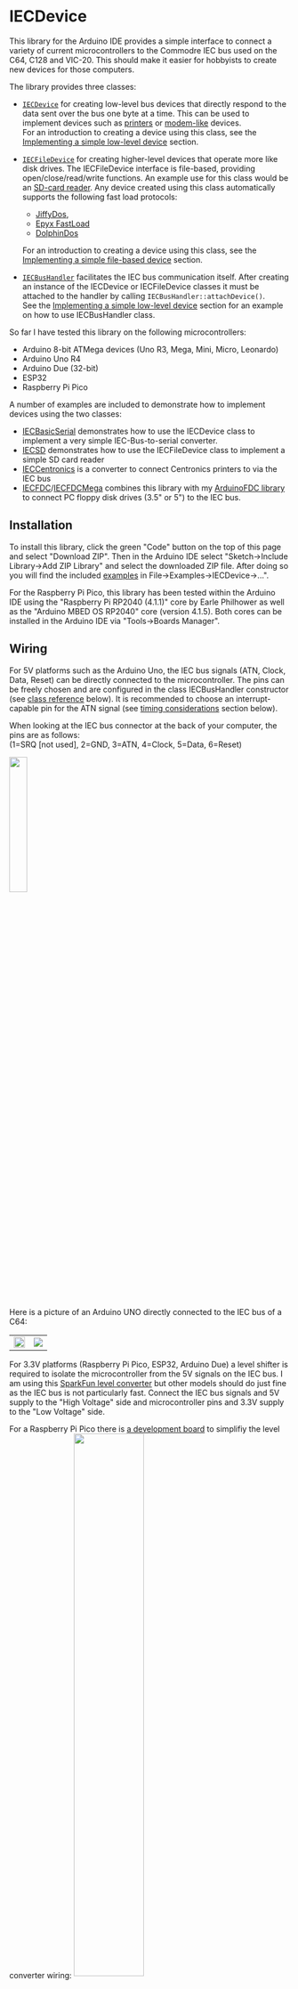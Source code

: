 # IECDevice

This library for the Arduino IDE provides a simple interface to connect a variety of current 
microcontrollers to the Commodre IEC bus used on the C64, C128 and VIC-20. This should
make it easier for hobbyists to create new devices for those computers.

The library provides three classes:
  - [```IECDevice```](#iecdevice-class-reference) for creating low-level bus devices that directly respond to the data 
    sent over the bus one byte at a time. This can be used to implement devices such as
    [printers](examples/IECCentronics) or [modem-like](examples/IECBasicSerial) devices.<br>
    For an introduction to creating a device using this class, see the
    [Implementing a simple low-level device](#implementing-a-simple-low-level-device) section.
  - [```IECFileDevice```](#iecfiledevice-class-reference) for creating higher-level devices that operate more like disk
    drives. The IECFileDevice interface is file-based, providing open/close/read/write functions.
    An example use for this class would be an [SD-card reader](examples/IECSD).
    Any device created using this class automatically supports the following fast load protocols:
    - [JiffyDos](#jiffydos-support),
    - [Epyx FastLoad](#epyx-fastload-support)
    - [DolphinDos](#dolphindos-support)
      
    For an introduction to creating a device using this class, see the
    [Implementing a simple file-based device](#implementing-a-simple-file-based-device) section.
  - [```IECBusHandler```](#iecbushandler-class-reference) facilitates the IEC bus communication itself. After creating an instance of the
    IECDevice or IECFileDevice classes it must be attached to the handler by calling ```IECBusHandler::attachDevice()```.<br>
    See the [Implementing a simple low-level device](#implementing-a-simple-low-level-device) 
    section for an example on how to use IECBusHandler class.

So far I have tested this library on the following microcontrollers:
  -  Arduino 8-bit ATMega devices (Uno R3, Mega, Mini, Micro, Leonardo)
  -  Arduino Uno R4
  -  Arduino Due (32-bit)
  -  ESP32
  -  Raspberry Pi Pico

A number of examples are included to demonstrate how to implement devices using the two classes:
  - [IECBasicSerial](examples/IECBasicSerial) demonstrates how to use the IECDevice class to implement a very simple IEC-Bus-to-serial converter.
  - [IECSD](examples/IECSD) demonstrates how to use the IECFileDevice class to implement a simple SD card reader
  - [IECCentronics](examples/IECCentronics) is a converter to connect Centronics printers to via the IEC bus
  - [IECFDC](examples/IECFDC)/[IECFDCMega](examples/IECFDCMega) combines this library with my [ArduinoFDC library](https://github.com/dhansel/ArduinoFDC) to connect PC floppy disk drives (3.5" or 5") to the IEC bus.

## Installation

To install this library, click the green "Code" button on the top of this page and select "Download ZIP".
Then in the Arduino IDE select "Sketch->Include Library->Add ZIP Library" and select the downloaded ZIP file.
After doing so you will find the included [examples](examples) in File->Examples->IECDevice->...".

For the Raspberry Pi Pico, this library has been tested within the Arduino IDE using the "Raspberry Pi RP2040 (4.1.1)"
core by Earle Philhower as well as the "Arduino MBED OS RP2040" core (version 4.1.5).
Both cores can be installed in the Arduino IDE via "Tools->Boards Manager".

## Wiring

For 5V platforms such as the Arduino Uno, the IEC bus signals (ATN, Clock, Data, Reset) can be directly 
connected to the microcontroller. The pins can be freely chosen and are configured in the class 
IECBusHandler constructor (see [class reference](#iecbushandler-class-reference) below). 
It is recommended to choose an interrupt-capable pin for the ATN 
signal (see [timing considerations](#timing-considerations) section below). 

When looking at the IEC bus connector at the back of your computer, the pins are as follows:<br>
(1=SRQ [not used], 2=GND, 3=ATN, 4=Clock, 5=Data, 6=Reset)

<img src="IECBusPins.jpg" width="25%" align="center">

Here is a picture of an Arduino UNO directly connected to the IEC bus of a C64:

<table>
<tr><td><img src="hardware/pictures/UnoBasicSerial2.jpg" width="100%"></td><td><img src="hardware/pictures/SerialCable.jpg"></td></tr>
</table>
  
For 3.3V platforms (Raspberry Pi Pico, ESP32, Arduino Due) a level shifter is required to isolate the
microcontroller from the 5V signals on the IEC bus. I am using this [SparkFun level converter](https://www.sparkfun.com/products/12009) 
but other models should do just fine as the IEC bus is not particularly fast. Connect the IEC bus signals
and 5V supply to the "High Voltage" side and microcontroller pins and 3.3V supply to the "Low Voltage" side.

For a Raspberry Pi Pico there is [a development board](hardware/README.md#raspberry-pi-pico-development-board)
to simplifiy the level converter wiring:
<img src="hardware/pictures/PiPicoSD.jpg" width="50%" align="center">

## Implementing a simple low-level device

Implementing a basic device using the IECDevice class requires three steps:
  1. Derive a new class from the IECDevice class and implement the device's behavior in the new class
  2. Create an instance of the IECBusHandler class and attach your device by calling attachDevice()
  3. Call the IECBusHandler::begin() and IECBusHandler::task() functions within your main sketch functions.

This section describes those steps based on the [IECBasicSerial](examples/IECBasicSerial/) 
example, a simple device that connects a serial (RS232) port to the IEC bus.

First we define a new class, derived from the IECDevice class. 

```
#include <IECDevice.h>
#include <IECBusHandler.h>

class IECBasicSerial : public IECDevice
{
 public:
  IECBasicSerial();

  virtual int8_t canRead();
  virtual byte   read();

  virtual int8_t canWrite();
  virtual void   write(byte data, bool eoi);
};
```

We implement the device functions by overriding the canRead/read/canWrite/write functions.
See the [IECDevice Class Reference](#iecdevice-class-reference) section below for a detailed description of these functions:

```
IECBasicSerial::IECBasicSerial() : IECDevice(6)
{}
```
The class constructor must call the IECDevice() constructor which defines the device's
address on the IEC bus (6).

```
int8_t IECBasicSerial::canRead() {
  byte n = Serial.available();
  return n>1 ? 2 : n;
}
```
The canRead() function is called whenever data is requested from the device. For this device
we return 0 if we have nothing to send. This will cause a timeout error condition on the bus
(there is no provision in the IEC bus protocol for the computer to ask a device whether it
has data to send at all). On the computer side this will set bit 1 of the status word (i.e.
the ST variable in BASIC). If we returned -1 then canRead() would be called repeatedly, 
blocking the bus until we have something to send. That would prevent us from receiving incoming 
data on the bus.

```
byte IECBasicSerial::read() { 
  return Serial.read();
}
```
The read() function will **only** be called if the previous call to canRead() returned a value greater than 0.
Since canRead() returned non-zero we know that serial data is availabe so we can just return the
result of Serial.read()

```
int8_t IECBasicSerial::canWrite() {
  return Serial.availableForWrite()>0 ? 1 : -1;
}
```
The canWrite() function will be called whenever the computer wants to send data to the device.
We return -1 if the serial port can not accept data (the serial transmit buffer is full).
This will cause canWrite() to be called again until we are ready and return 1. 
Alternatively we could just wait within this function until we are ready.

```
void IECBasicSerial::write(byte data, bool eoi) { 
  Serial.write(data);
}
```
The write() function will **only** be called if the previous call to canWrite() returned 1. 
So at this point we know already that the serial port can accept data and just pass it on.

To implement our device class in a sketch we must instantiate the class and call the "begin()" and "task()"
functions:

```
IECBasicSerial iecSerial;
IECBusHandler iecBus(3, 4, 5);

void setup()
{
  Serial.begin(115200);
  iecBus.attachDevice(&iecSerial);
  iecBus.begin(6);
}

void loop()
{
  iecBus.task();
}
```

The IECBusHandler constructor defines the microcontroller pins (ATN=3, Clock=4, Data=5)
to which the IEC bus signals are connected.

We call the iecBus.attachDevice() function to attach our device to
the handler and then call the iecBus.begin() function to initialize the bus.
The iecBus.task() function must be called periodically as it 
handles the bus communication and calls our canRead/read/canWrite/write
functions when necessary.  See the [IECDevice Class Reference](#iecdevice-class-reference) 
section for a detailed description of these functions.

To interact with this device in BASIC, use the following program:
```
10 OPEN 1,4
20 GET#1,A$:IF (ST AND 2)=0 THEN PRINT A$;
30 GET A$:IF A$<>"" THEN PRINT#1, A$;
40 GOTO 20
```
Any characters typed on the computer's keyboard will be sent out on the microcontroller's serial
connection (at 115200 baud) and incoming serial data will be shown on the computer's screen.

## Implementing a simple file-based device

Implementing a file-based device using the IECFileDevice class requires three steps:
  1. Derive a new class from the IECFileDevice class and implement the device's behavior in the new class
  2. Create an instance of the IECBusHandler class and attach your device by calling attachDevice()
  3. Call the IECBusHandler::begin() and IECBusHandler::task() functions within your main sketch functions.

This section describes those steps based on the [IECBasicSD](examples/IECBasicSD/) 
example, a very simple device to read/write SD cards.
Note that this device will be limited in its functionality, it allows loading and saving programs
on the SD card but no other functionality (directory listing, status channel, deleting files etc..).
The purpose of this section is to demonstrate basic bus communication for file-based devices using the
IECFileDevice class. A more feature-complete implementation of a SD card reader is provided in
the [IECSD example](examples/IECSD). 

Note that any device derived from the IECFileDevice class automatically supports the [JiffyDos](#jiffydos-support),
[Epyx FastLoad](#epyx-fastload-support) and [DolphinDos](#dolphindos-support) protocol.

First, a new class is defined and derived from the IECFileDevice class. 

```
#include <IECFileDevice.h>
#include <IECBusHandler.h>
#include <SdFat.h>

class IECBasicSD : public IECFileDevice
{
 public: 
  IECBasicSD();

 protected:
  virtual void begin();
  virtual void open(byte channel, const char *name);
  virtual byte read(byte channel, byte *buffer, byte bufferSize);
  virtual byte write(byte channel, byte *buffer, byte n);
  virtual void close(byte channel);

 private:
  SdFat  m_sd;
  SdFile m_file;
};
```

We implement the device functions by overriding the open/read/write/close functions.
See the [IECFileDevice Class Reference](#iecfiledevice-class-reference) section below for a detailed description of these functions:

```
IECBasicSD::IECBasicSD() : IECFileDevice(9)
{}
```

The class constructor must call the IECDevice() constructor which defines the device's
address on the IEC bus (9).

```
void IECBasicSD::begin()
{
  m_sd.begin(10);
  IECFileDevice::begin();
}
```

The begin() function will be called by IECBusHandler. We use it to initialize the SD card 
interface, using pin 10 for CS. Note that we must also call the IECFileDevice::begin() 
function to properly initialize the device.

```
void IECBasicSD::open(byte channel, const char *name)
{
  m_file.open(name, channel==0 ? O_RDONLY : (O_WRONLY | O_CREAT));
}
```

The "open()" function is called whenever the bus controller (computer) issues an OPEN command.
Note that this function does not return a value to signify success or failure to open the
file. The IEC bus protocol does not provide a method to transmit this information directly.
For more information on this see the description of the open() function in 
[IECFileDevice Class Reference](#iecfiledevice-class-reference) section below.

```
byte IECBasicSD::read(byte channel, byte *buffer, byte bufferSize)
{
  return m_file.isOpen() ? m_file.read(buffer, bufferSize) : 0;
}
```

This function must fill the given buffer with up to bufferSize bytes of data from
the file that was previously opened for the given channel number. It must return the number of bytes 
written to the buffer. Returning 0 signals that no more data is left to read. 
Returning 0 on the first call after "open()" signals that there was an
error opening the file.

```
byte IECBasicSD::write(byte channel, byte *buffer, byte n)
{
  return m_file.isOpen() ? m_file.write(buffer, n) : 0;
}
```

This function must write *n* data bytes from the buffer to the file that was previously opened 
for the given channel number and return the number of bytes written. Returning a number less 
than n signals an error condition.

```
void IECBasicSD::close(byte channel)
{
  m_file.close(); 
}
```

This function is called when the bus controller (computer) sends a CLOSE command.
It should close the data file previously opened for the given channel. 

To implement our device class in a sketch we must instantiate the class and call the "begin()" and "task()"
functions:

```
IECBasicSD iecSD;
IECBusHandler iecBus(3, 4, 5, 6);

void setup()
{
  iecBus.attachDevice(&iecSD);
  iecBus.begin();
}

void loop()
{
  iecBus.task();
}
```

The IECBusHandler constructor defines the microcontroller pins (ATN=3, Clock=4, Data=5, Reset=6) 
to which the IEC bus signals are connected.

We call the iecBus.attachDevice() function to attach our device to
the handler and then call the iecBus.begin() function to start the bus.
The iecBus.task() function must be called periodically as it 
handles the bus communication and calls our canRead/read/canWrite/write
functions when necessary.  See the [IECFileDevice Class Reference](#iecfiledevice-class-reference) 
section for a detailed description of these functions.

## IECBusHandler class reference

The IECBusHandler class facilitates the bus communication and will call the read/write functions
in its attached device(s) when necessary.

- ```IECBusHandler(byte pinATN, byte pinCLK, byte pinDATA, byte pinRESET = 0xFF, byte pinCTRL = 0xFF)```  
  The IECBusHandler constructor defines the pins to which the IEC bus signals are connected. The pinRESET parameter is optional,
  if not given, the device will simply not respond to a bus reset. The pinCTRL parameter (also optional) is helpful
  for applications where the microcontroller may not be able to respond quickly enough to ATN requests 
  (see [Timing considerations](#timing-considerations) section below).

- ```bool attachDevice(IECDevice *dev)```  
  Attaches a new device to the bus handler. The maximum number of devices that can be attached is 
  defined in the ```IECConfig.h``` file (defaults to 4). If the IECBusHandler::begin() function has
  already been called (i.e. the bus is already active) then attachDevice() will also call the 
  device's begin() function.

- ```bool detachDevice(IECDevice *dev)```  
  Detaches a device from the bus handler. The bus handler will no longer respond to this device
  number on the bus and will no longer call the corresponding read/write functions in the device.
  Note that this does **not** delete the IECDevice object. 

- ```void begin()```  
  This function must be called once at startup, before the first call to "task". It will in turn
  call the begin() function of all devices that have been attached to the bus handler at this point.

- ```void task()```
  This function must be called periodically to handle the IEC bus communication.
  If the ATN signal is NOT connected to an interrupt-capable pin on your microcontroller
  then task() must be called at least once every millisecond. Otherwise you may get "Device not present"
  errors when trying to communicate with your device. If ATN is on an interrupt-capable
  pin less frequent calls are ok but bus communication will be slower if called less frequently.

- ```void setDolphinDosPins(...)```
  This function can be called **before** attaching any devices to specify the pins to be used
  for the DolphinDos parallel cable. If not called, the default pins will be used. See the 
  [DolphinDos support](#dolphindos-support) section below for more information.


## IECDevice class reference

The IECDevice class has the following functions that may/must be called from your code:

- ```IECDevice(byte devnum)```  
  Constructor for the IECDevice class, devnum is the IEC bus device number that the device should 
  respond to. Valid device numbers on the IEC bus range from 4 to 30.

- ```void setDeviceNumber(byte devnum)```
  Changes the device's device number on the IEC bus. Valid device numbers on the IEC bus
  range from 4 to 30. This function can be called at any time, the device will respond to
  the new device number immediately at the next bus transmission.

- ```void enableJiffyDosSupport(bool enable)```  
  This function must be called **if** your device should support the JiffyDos protocol.
  In most cases devices with JiffyDos support should be derived from the IECFileDevice class
  which handles JiffyDos support internally and you do not have to call enableJiffyDosSupport().
  For more information see the [JiffyDos support](jiffydos-support) section below.
  You can also use this function to disable JiffyDos support after it has been enabled.

- ```void enableEpyxFastLoadSupport(bool enable)```  
  This function must be called **if** your device should support the Epyx FastLoad protocol.
  In most cases devices with Epyx FastLoad support should be derived from the IECFileDevice class
  which handles Epyx FastLoad support internally and you do not have to call enableEpyxFastLoadSupport().
  For more information see the [Epyx FastLoad support](epyx-fastload-support) section below.
  You can also use this function to disable Epyx FastLoad support after it has been enabled.

- ```void enableDolphinDosSupport(bool enable)```  
  This function must be called **if** your device should support the DolphinDos parallel protocol.
  In most cases devices with DolphinDos support should be derived from the IECFileDevice class
  which handles DolphinDos support internally and you do not have to call enableDolphinDosSupport().
  For more information see the [DolphinDos support](#dolphindos-support) section below.
  You can also use this function to disable DolphinDos support after it has been enabled.

The following functions can be overloaded in the derived device class to implement the device functions.
None of these function are *required*. For example, if your device only receives data then only the
canWrite() and write() functions need to be overloaded.

- ```void begin()```  
  This function will automatically be called by IECBusHandler::begin(), if the IECDevice is
  already attached to the IECBusHandler at that point. Otherwise it will be called when the
  device gets attached by the IECBusHandler::attachDevice() call.
  If you overload this function, make sure to call IECDevice::begin() from within your overloaded function.
- ```void task()```
  This function will automatically be called on every execution of IECBusHandler::task(), once for all attached devices. 
  It can be used to handle device-specific periodic tasks. 
  If you overload this function, make sure to call IECDevice::task() from within your overloaded function.
- ```int8_t canRead()```  
  This function will be called whenever the device is asked to send data
  to the bus controller (i.e. the computer). It should return one of four values: -1, 0, 1 or 2.  
  Returning -1 signals that we do not know yet whether there is more data to send.
  The canRead() function will be called again later and until then the bus will remain blocked.
  Alternatively, the canRead() function may wait on its own until an answer is known.  
  Returning 0 signals that there is no data to read.  
  Returning 1 signals that there is **exactly** one byte of data left to read.  
  Returning 2 signals that there are two or more bytes of data left to read.
- ```byte read()```  
  This function is called **only** if the previous call to canRead() returned a value greater than 0.
  read() must return the next data byte.
- ```int8_t canWrite()```  
  This function will be called whenever the bus controller (computer) sends data
  to your device. It should return one of three values: -1, 0 or 1.   
  Returning -1 signals that we do not know yet whether we can accept more data.
  The canWrite() function will be called again later and until then the bus will remain blocked.
  Alternatively, the canWrite() function may wait on its own until an answer is known.  
  Returning 0 signals that we are not able to accept more data.  
  Returning 1 signals that we can accept data.  
  canWrite() should **only** return 1 if the device is ready to receive and process the data immediately.
- ```void write(byte data, bool eoi)``` 
  This function is called **only** if the previous call to canWrite() returned 1. The data argument
  is the data byte received on the bus. Note that the write() function must process the data and return 
  immediately (within 1 millisecond), otherwise bus timing errors may occur. 
  The eoi argument will be "true" if the host indicated that this is the last byte of a trasmission.
- ```void listen(byte secondary)```  
  Called when the bus controller (computer) issues a LISTEN command, i.e. is about to send data to the device.
  This function must return immediately (within 1 millisecond), otherwise bus timing errors may occur. 
- ```void unlisten()```  
  Called when the bus controller (computer) issues an UNLISTEN command, i.e. is done sending data.
- ```void talk(byte secondary) ```  
  Called when the bus controller (computer) issues a TALK command, i.e. is requesting data from the device.
  This function must return immediately (within 1 millisecond), otherwise bus timing errors may occur. 
- ```void untalk()```  
  Called when the bus controller (computer) issues an UNTALK command, i.e. is done receiving data from the device.
- ```void reset()```  
  Called when a high->low edge is detected on the the IEC bus RESET signal line (only if pinRESET was given in the constructor).
  If you overload this function, make sure to call IECDevice::reset() from within your overloaded function.


The following functions should be overloaded if the JiffyDos protocol should be supported.
In most cases devices with JiffyDos support should be derived from the IECFileDevice class
which handles JiffyDos support internally and you do not have to implement these functions.
For more information see the [JiffyDos support](jiffydos-support) section below.

- ```byte peek()```  
  Called when the device is sending data using JiffyDos byte-by-byte protocol.  
  peek() will only be called if the last call to canRead() returned >0.  
  peek() should return the next character that will be read with read().  
  peek() is allowed to take an indefinite amount of time.  
- ```byte read(byte *buffer, byte bufferSize)```  
  This function is called when the device is sending data using the JiffyDos block transfer (LOAD protocol).
  read() should fill the buffer with as much data as possible (up to bufferSize).
  read() must return the number of bytes put into the buffer
  If read() is **not** overloaded, JiffyDos load performance will be several times slower than otherwise.
  read() is allowed to take an indefinite amount of time.  

The following function should be overloaded if the Epyx FastLoad protocol should be supported.
In most cases devices with Epyx FastLoad support should be derived from the IECFileDevice class
which handles Epyx FastLoad support internally and you do not have to implement these functions.
For more information see the [Epyx FastLoad support](epyx-fastload-support) section below.

- ```byte read(byte *buffer, byte bufferSize)```  
  This function is called when the device is sending data using the Epyx FastLoad block transfer (LOAD protocol).
  read() should fill the buffer with as much data as possible (up to bufferSize).
  read() must return the number of bytes put into the buffer
  If read() is **not** overloaded, Epyx FastLoad load performance will be several times slower than otherwise.
  read() is allowed to take an indefinite amount of time.  


The following functions should be overloaded if the DolphinDos parallel protocol should be supported.
In most cases devices with DolphinDos support should be derived from the IECFileDevice class
which handles DolphinDos support internally and you do not have to implement these functions.
For more information see the [DolphinDos support](#dolphindos-support) section below.

- ```byte write(byte *buffer, byte bufferSize, bool eoi)```
  This function is only called when the device is receiving data using the DolphinDos block transfer (SAVE protocol).
  write() should process all the data in the buffer and return the number of bytes processed.
  Returning a number lower than bufferSize signals an error condition.
  The "eoi" parameter will be "true" if sender signaled that this is the final part of the transmission
  If write() is **not** overloaded, DolphinDos save performance will be several times slower than otherwise.
  write() is allowed to take an indefinite amount of time.
- ```byte peek()```  
  Called when the device is sending data using DolphinDos byte-by-byte protocol.  
  peek() will only be called if the last call to canRead() returned >0.  
  peek() should return the next character that will be read with read().  
  peek() is allowed to take an indefinite amount of time.  
- ```byte read(byte *buffer, byte bufferSize)```  
  This function is only called when the device is sending data using the DolphinDos block transfer (LOAD protocol).
  read() should fill the buffer with as much data as possible (up to bufferSize).
  read() must return the number of bytes put into the buffer
  If read() is **not** overloaded, DolphinDos load performance will be several times slower than otherwise.
  read() is allowed to take an indefinite amount of time.  
- ```void enableDolphinBurstMode(bool enable)```, ```void dolphinBurstReceiveRequest()```, ```void dolphinBurstTransmitRequest()```
  In DolphinDos, the burst (fast) transfer mode is controlled by commands sent via the command
  channel (channel 15). During a LOAD/SAVE operation, the host will send "XQ"/"XZ" on the command channel
  which then should cause the device to confirm the burst transmission. Since the low-level IECDevice
  class itself does not handle the command channel, it provides functions for a higher-level class
  to signal the burst request: Call dolphinBurstTransmitRequest() if "XQ" is received on the command channel.
  Call dolphinBurstReceiveRequest() if "XZ" is received on the command channel. You can also call 
  enableDolphinBurstMode() to enable/disable support of burst transfers ("XF+"/"XF-" DolphinDos command).

## IECFileDevice class reference

The IECFileDevice class has the following functions that may/must be called from your code:

- ```IECFileDevice(byte devnum)```  
  Constructor for the IECFileDevice class, devnum is the IEC bus device number that the device should 
  respond to. Valid device numbers on the IEC bus range from 4 to 30.

- ```void setDeviceNumber(byte devnum)```
  Changes the device's device number on the IEC bus. Valid device numbers on the IEC bus
  range from 4 to 30. This function can be called at any time, the device will respond to
  the new device number immediately at the next bus transmission.

The following functions can be overloaded in the derived device class to implement the device functions.
None of these function are *required*. For example, if your device only receives data then only the
canWrite() and write() functions need to be overloaded.

Most of these functions take an argument named *channel* which is the channel number given in
the OPEN command that opened the file on the computer side, i.e. ```OPEN fileNum, deviceNum, channel, name$```
The channel number will be in the range 0 to 14.  
Channel 15 is the status and command channel. If the computer reads from channel 15 on your device, 
the getStatus() function will be called and the result of that call will be sent to the computer.
If the computer writes to channel 15 on your device, the execute() function will be called that lets
the device process the command.

The channel number will be 0 when the computer executes a LOAD command and 1 when the computer 
executes a SAVE command.
  
- ```void begin()```  
  This function will automatically be called by IECBusHandler::begin(), if the IECDevice is
  already attached to the IECBusHandler at that point. Otherwise it will be called when the
  device gets attached by the IECBusHandler::attachDevice() call. It can be used to initialize
  device-specific parameters.
  If you overload this function, make sure to call IECFileDevice::begin() from within your overloaded function.
  Note that IECFileDevice::begin() will (among other things), enable all fastload protocols
  that are set to be enabled in ```IECConfig.h```. If you want your device to **not** support
  one or more protocols, call the ```enable*Support(falst)``` functions in your device **after**
  calling IECFileDevice::begin(). 
- ```void task()```
  This function will automatically be called on every execution of IECBusHandler::task(), once for all attached devices. 
  It can be used to handle device-specific periodic tasks. 
  If you overload this function, make sure to call IECFileDevice::task() from within your overloaded function.
- ```void open(byte channel, const char *filename)```  
  This function is called whenever the bus controller (computer) issues an OPEN command.
  The *channel* parameter specifies the channel as described above and the *filename* 
  parameter is a zero-terminated string representing the file name given in the OPEN command.

  Note that open() does not return a value to signify success or failure to open the
  file. The IEC bus protocol does not provide a method to transmit this information directly.
  
  On the computer side, success or failure for opening a file can be determined by attempting to 
  read/write to it and checking the bus status (ST variable in BASIC) afterwards. If the read/write
  failed (ST<>0) then the file could not be opened.
  
  When LOADing a program, the computer will display a "file not found" error if the device returns 0
  on the *first* read() call  after open().
  
  For SAVEing a program, the computer will never show an error even in the case of failure. It is
  expected that the device signals the error condition separately to the user (e.g. the blinking
  LED on a floppy disk drive).
- ```void close(byte channel)```  
  Close the file that was previously opened on *channel*. The close() function does not have a 
  return value to signal success or failure since the IEC bus protocol does not include a method 
  to transmit this information.  
- ```byte read(byte channel, byte *buffer, byte bufferSize)```  
  Read up to *bufferSize* bytes of data from the file opened for *channel*, returning the number 
  of bytes read. Returning 0 will signal end-of-file to the receiver. Returning 0
  for the FIRST call after open() signals an error condition.
  (LOAD on the computer will show "file not found" in this case)
- ```byte write(byte channel, byte *buffer, byte bufferSize)```  
  Write *bufferSize* bytes of data to the file opened for *channel*, returning the number 
  of bytes written. Returning a number less than *bufferSize* signals an error condition.
- ```void getStatus(char *buffer, byte bufferSize)```  
  Called when the computer reads from channel 15 and the status
  buffer is currently empty. This should populate *buffer* with an appropriate, zero-terminated
  status message of length up to *bufferSize*.
- ```void execute(const char *command, byte cmdLen)```  
  Called when the computers sends data (i.e. a command) to channel 15.
  The *command* parameter is a 0-terminated string representing the command to execute,
  *commandLen* gives the full length of the received command which can be useful if
  the command itself may contain zeros.
- ```void reset()```  
  Called when a high->low edge is detected on the the IEC bus RESET signal line (only if pinRESET was given in the constructor).
  If you overload this function, make sure to call IECFileDevice::reset() from within your overloaded function.
  

## Timing considerations

The IECDevice library deals with most bus timing requirements internally so you don't have to.
However, some need to be considered - especially for lower-powered devices such as the Arduino.

The IEC bus protocol requires that all devices on the bus react to an ATN request
(ATN signal going high->low) by pulling the DATA line low **within 1 millisecond**.
If this does not happen the computer may report "DEVICE NOT PRESENT" errors when
addressing your device.

A device implemented using this library has three ways of doing so:
1. Use an interrupt-capable pin to connect the ATN signal and make sure to never
   disable interrupts for more than one millisecond. On the Raspberry Pi Pico
   and ESP32 all pins are interrupt-capable but for the Arduino devices only
   some are (e.g. on the Arduino Uno only pins 2 and 3).
2. Make sure to call the IECDevice::task() function at least once every millisecond.
   If you can't use an interrupt-capable pin (maybe those are already used for other
   functions) then make sure to call the task() function often enough and the library
   will deal with it.
3. Get a little help from extra hardware. If you can not guarantee the 1ms response
   time in software then a small circuit added to your device can help. This is in fact
   the way that the C1541 floppy drive handles this requirement (albeit using a slightly
   different circuit). Add a 74LS125 buffer to your design and connect it up like this:  
   <img src="hardware/ATNCircuit.png" width="50%">  
   Connect the ATN and Data signals to the bus and the CTRL signal to any available
   pin on your microcontroller. Then in your sketch make sure to add the CTRL pin
   when calling the IECBusHandler constructor. The purpose of the circuit is to pull
   DATA low immediately when ATN goes low and only release it once the software
   confirms (via the CTRL pin) that it now is in control of the Data signal.

Apart from the ATN signal timing requirements there are a few functions in the 
IECDevice class that have limitations on how long they may take before returning.
Those are described in the [IECDevice Class Reference](#iecdevice-class-reference) section.

Devices derived from the IECFileDevice class have no requirements apart from the ATN timing
as the IECFileDevice class handles all of them internally.

Finally, JiffyDos and Epyx FastLoad transfers require very precise timing which requires the IECDevice
library to disable all interrupts during such transfers. So be aware that if JiffyDos or Epyx FastLoad
support is enabled, the IECDevice::task() function may take up to to 20ms before returning and
with interrupts disabled during JiffyDos transfers. Devices derived from the IECFileDevice
class will automatically have JiffyDos and Epyx FastLoad support enabled. See the 
[JiffyDos support](jiffydos-support) and [Epyx FastLoad support](expyx-fastload-support) sections 
below for how to disable JiffyDos support if desired.

## JiffyDos support

The IECDevice class includes support for the [JiffyDos](https://www.go4retro.com/products/jiffydos/) 
bus protocol which significantly speeds up bus transfers, especially LOAD commands. 
The library automatically detects when the computer requests a JiffyDos transfer and responds correspondingly.

For high-level file-based devices (derived from the IECFileDevice class), all functionality
for JiffyDos support is already included in the IECFileDevice class. JiffyDos support is 
automatically enabled. In case you do NOT want your device to support JiffyDos, add
the following call in the begin() function of your derived class, **after** calling
IECFileDevice::begin(): ```enableJiffyDosSupport(false)```

To completely disable JiffyDos support (for example to save memory space on small controllers
like the Arduino UNO), comment out the "#define SUPPORT_JIFFY" line at the top of file ```src/IECConfig.h```.

For low-level devices (derived from the IECDevice class), two additional functions need to 
be overloaded: ```peek()``` must return the next data byte that will be retuned by a call
to ```read()``` and ```read(buffer, bufferSize)``` which when called should return 
a chunk of data to be transferred. See the [IECDevice class reference](#iecdevice-class-reference) section
for the full function definitions.
JiffyDos support is initially disabled for low-level devices and must be enabled by calling 
```enableJiffyDosSupport(true)``` in the begin() function of the derived class.

As mentioned in the timing consideration section, interrupts will be disabled during JiffyDos transfers 
which may cause your program to not be able to respond to interrupts for up to 20ms at a time.

Note that in order to use the fast JiffyDos routins you need a C64 replacement kernal that includes 
the JiffyDos transfer routines which can be purchased [here](https://store.go4retro.com/categories/Commodore/Firmware/JiffyDOS).

## Epyx FastLoad support

The IECDevice class includes support for the [Epyx FastLoad](https://en.wikipedia.org/wiki/Epyx_Fast_Load)
bus protocol which significantly speeds up LOAD commands. 
The library automatically detects when the computer requests an Epyx FastLoad transfer and responds correspondingly.

For high-level file-based devices (derived from the IECFileDevice class), all functionality
for Epyx FastLoad support is already included in the IECFileDevice class. Epyx FastLoad support is 
automatically enabled. In case you do NOT want your device to support FastLoad, add
the following call in the begin() function of your derived class, **after** calling
IECFileDevice::begin(): ```enableEpyxFastLoadSupport(false)```.

To completely disable FastLoad support (for example to save memory space on small controllers
like the Arduino UNO), comment out the "#define SUPPORT_EPYX" line at the top of file ```src/IECConfig.h```.

For low-level devices (derived from the IECDevice class), an additional functions need to 
be overloaded: ```read(buffer, bufferSize)``` should return a chunk of data to be transferred.
See the [IECDevice class reference](#iecdevice-class-reference) section for the full function definition.
Epyx FastLoad support is initially disabled for low-level devices and must be enabled by calling 
```enableEpyxFastLoadSupport(true)``` in the begin() function of the derived class.

As mentioned in the timing consideration section, interrupts will be disabled during FastLoad transfers 
which may cause your program to not be able to respond to interrupts for up to 20ms at a time.

Note that in order to use the FastLoad routins you need the Epyx FastLoad cartridge for your C64
(https://en.wikipedia.org/wiki/Epyx_Fast_Load). A modern replica of the cartridge can be purchased
at [TFW8B](https://www.tfw8b.com/product/epyx-fastload-reloaded-disk-sd2iec-turbo-loader-cartridge-c64).

## DolphinDos support

**Note:** Since DolphinDos support requires a number of additional pins for the parallel connection 
and DolphinDos is not a very widely used fast loader, it not enabled by default. To enable DolphinDos
support, un-comment the ```#define SUPPORT_DOLPHIN``` line at the top of file ```src/IECConfig.h```.

The IECDevice class includes support for the [DolphinDos](https://rr.pokefinder.org/wiki/Dolphin_DOS)
parallel protocol.

I recommend deriving any device class with DolphinDos support from the higher-level file-based
IECFileDevice class. It is possible to use the lower-level IECDevice class (with steps similar
to those described in the JiffyDos) section above but DolphinDos requires additional steps for
handling burst transfer requests (XQ and XZ) on the command channel. If you really want to 
develop your own low-level DolphinDos class, search for "dolphin" in the IECFileDevice.cpp file
to see what additional steps are taken there.

Like JiffyDos, DolphinDos needs a replacement kernal in the C64 for its fast transmission routines.
The DolphinDos V2 C64 kernal can be downloaded [here](https://e4aws.silverdr.com/projects/dolphindos2/).

DolphinDos relies on a parallel connection between the computer and device for its improved
transmission speed. It will work without parallel cable will not provide any speed improvement.

IECDevice has pre-defined pins for the different hardware platforms but those can be changed
by calling the ```setDolphinDosPins(HT,HR,D0,D1,D2,D3,D4,D5,D6,D7)``` function. The pre-defined
pin numbers are as follows:

C64 User Port pin | Signal | Arduino Uno | Mega | Due | Raspberry Pi Pico | ESP32
------------------|--------|-------------|------|-----|-------------------|------
C (PB0)           | D0     | A0          | 22   | 51  | 7                 | IO13
D (PB1)           | D1     | A1          | 23   | 50  | 8                 | IO14   
E (PB2)           | D2     | A2          | 24   | 49  | 9                 | IO15   
F (PB3)           | D3     | A3          | 25   | 48  | 10                | IO16   
H (PB4)           | D4     | A4          | 26   | 47  | 11                | IO17   
J (PB5)           | D5     | A5          | 27   | 46  | 12                | IO25   
K (PB6)           | D6     | 8           | 28   | 45  | 13                | IO26   
L (PB7)           | D7     | 9           | 29   | 44  | 14                | IO27   
8 (PC2)           | HR     | 2           | 2    | 53  | 15                | IO36 (VP)  
B (FLAG2)         | HT     | 7           | 30   | 52  | 6                 | IO4    

Instructions for making a breakout board for the C64 user port that allows for easy connection 
to the parallel port pins are available [here](hardware/README.md#user-port-breakout-board)

## Raspberry Pi Pico development board

Instructions for a development board to connect a Raspberry Pi Pico to a C64 are available 
[here](hardware/README.md#raspberry-pi-pico-development-board)

<table>
<tr><td><center>Connected using serial IEC cable only</center></td><td><center>Connected using serial IEC and parallel cable</center></td></tr>
<tr><td><img src="hardware/pictures/PiPicoSD.jpg"></td><td><img src="hardware/pictures/PiPicoSDParallel.jpg"></td></tr>
</table>
